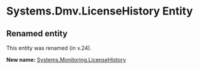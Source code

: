 # Systems.Dmv.LicenseHistory Entity

## Renamed entity

This entity was renamed (in v.24).

**New name:** [Systems.Monitoring.LicenseHistory](Systems.Monitoring.LicenseHistory.md)
